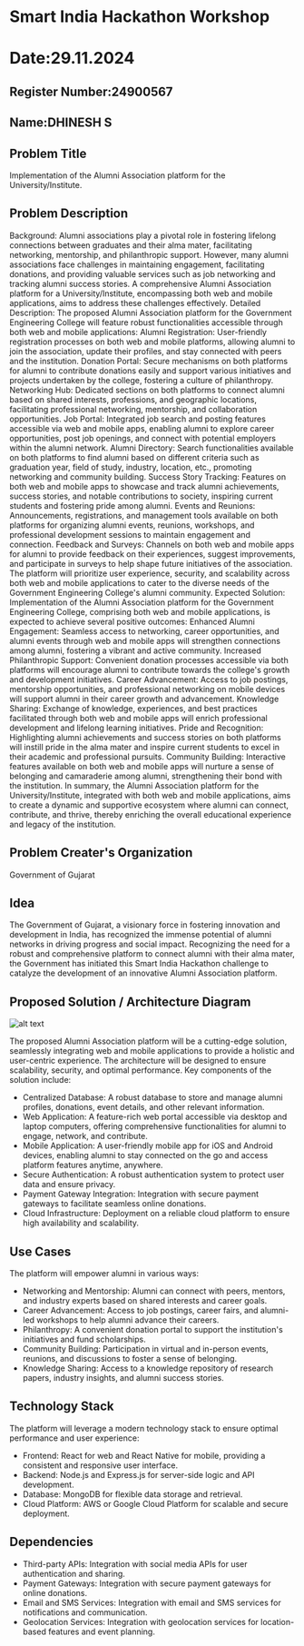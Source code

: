 # Smart India Hackathon Workshop
# Date:29.11.2024
## Register Number:24900567
## Name:DHINESH S
## Problem Title
Implementation of the Alumni Association platform for the University/Institute.
## Problem Description
Background: Alumni associations play a pivotal role in fostering lifelong connections between graduates and their alma mater, facilitating networking, mentorship, and philanthropic support. However, many alumni associations face challenges in maintaining engagement, facilitating donations, and providing valuable services such as job networking and tracking alumni success stories. A comprehensive Alumni Association platform for a University/Institute, encompassing both web and mobile applications, aims to address these challenges effectively. Detailed Description: The proposed Alumni Association platform for the Government Engineering College will feature robust functionalities accessible through both web and mobile applications: Alumni Registration: User-friendly registration processes on both web and mobile platforms, allowing alumni to join the association, update their profiles, and stay connected with peers and the institution. Donation Portal: Secure mechanisms on both platforms for alumni to contribute donations easily and support various initiatives and projects undertaken by the college, fostering a culture of philanthropy. Networking Hub: Dedicated sections on both platforms to connect alumni based on shared interests, professions, and geographic locations, facilitating professional networking, mentorship, and collaboration opportunities. Job Portal: Integrated job search and posting features accessible via web and mobile apps, enabling alumni to explore career opportunities, post job openings, and connect with potential employers within the alumni network. Alumni Directory: Search functionalities available on both platforms to find alumni based on different criteria such as graduation year, field of study, industry, location, etc., promoting networking and community building. Success Story Tracking: Features on both web and mobile apps to showcase and track alumni achievements, success stories, and notable contributions to society, inspiring current students and fostering pride among alumni. Events and Reunions: Announcements, registrations, and management tools available on both platforms for organizing alumni events, reunions, workshops, and professional development sessions to maintain engagement and connection. Feedback and Surveys: Channels on both web and mobile apps for alumni to provide feedback on their experiences, suggest improvements, and participate in surveys to help shape future initiatives of the association. The platform will prioritize user experience, security, and scalability across both web and mobile applications to cater to the diverse needs of the Government Engineering College's alumni community. Expected Solution: Implementation of the Alumni Association platform for the Government Engineering College, comprising both web and mobile applications, is expected to achieve several positive outcomes: Enhanced Alumni Engagement: Seamless access to networking, career opportunities, and alumni events through web and mobile apps will strengthen connections among alumni, fostering a vibrant and active community. Increased Philanthropic Support: Convenient donation processes accessible via both platforms will encourage alumni to contribute towards the college's growth and development initiatives. Career Advancement: Access to job postings, mentorship opportunities, and professional networking on mobile devices will support alumni in their career growth and advancement. Knowledge Sharing: Exchange of knowledge, experiences, and best practices facilitated through both web and mobile apps will enrich professional development and lifelong learning initiatives. Pride and Recognition: Highlighting alumni achievements and success stories on both platforms will instill pride in the alma mater and inspire current students to excel in their academic and professional pursuits. Community Building: Interactive features available on both web and mobile apps will nurture a sense of belonging and camaraderie among alumni, strengthening their bond with the institution. In summary, the Alumni Association platform for the University/Institute, integrated with both web and mobile applications, aims to create a dynamic and supportive ecosystem where alumni can connect, contribute, and thrive, thereby enriching the overall educational experience and legacy of the institution.
## Problem Creater's Organization
Government of Gujarat

## Idea
The Government of Gujarat, a visionary force in fostering innovation and development in India, has recognized the immense potential of alumni networks in driving progress and social impact. Recognizing the need for a robust and comprehensive platform to connect alumni with their alma mater, the Government has initiated this Smart India Hackathon challenge to catalyze the development of an innovative Alumni Association platform.

## Proposed Solution / Architecture Diagram


![alt text](../img.jpg)

The proposed Alumni Association platform will be a cutting-edge solution, seamlessly integrating web and mobile applications to provide a holistic and user-centric experience. The architecture will be designed to ensure scalability, security, and optimal performance. Key components of the solution include:
 * Centralized Database: A robust database to store and manage alumni profiles, donations, event details, and other relevant information.
 * Web Application: A feature-rich web portal accessible via desktop and laptop computers, offering comprehensive functionalities for alumni to engage, network, and contribute.
 * Mobile Application: A user-friendly mobile app for iOS and Android devices, enabling alumni to stay connected on the go and access platform features anytime, anywhere.
 * Secure Authentication: A robust authentication system to protect user data and ensure privacy.
 * Payment Gateway Integration: Integration with secure payment gateways to facilitate seamless online donations.
 * Cloud Infrastructure: Deployment on a reliable cloud platform to ensure high availability and scalability.


## Use Cases
The platform will empower alumni in various ways:
 * Networking and Mentorship: Alumni can connect with peers, mentors, and industry experts based on shared interests and career goals.
 * Career Advancement: Access to job postings, career fairs, and alumni-led workshops to help alumni advance their careers.
 * Philanthropy: A convenient donation portal to support the institution's initiatives and fund scholarships.
 * Community Building: Participation in virtual and in-person events, reunions, and discussions to foster a sense of belonging.
 * Knowledge Sharing: Access to a knowledge repository of research papers, industry insights, and alumni success stories.            


## Technology Stack

The platform will leverage a modern technology stack to ensure optimal performance and user experience:
 * Frontend: React for web and React Native for mobile, providing a consistent and responsive user interface.
 * Backend: Node.js and Express.js for server-side logic and API development.
 * Database: MongoDB for flexible data storage and retrieval.
 * Cloud Platform: AWS or Google Cloud Platform for scalable and secure deployment.


## Dependencies
* Third-party APIs: Integration with social media APIs for user authentication and sharing.
 * Payment Gateways: Integration with secure payment gateways for online donations.
 * Email and SMS Services: Integration with email and SMS services for notifications and communication.
 * Geolocation Services: Integration with geolocation services for location-based features and event planning.


